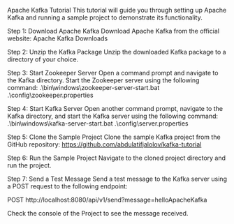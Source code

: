 Apache Kafka Tutorial
This tutorial will guide you through setting up Apache Kafka and running a sample project to demonstrate its functionality.

Step 1: Download Apache Kafka
Download Apache Kafka from the official website: Apache Kafka Downloads

Step 2: Unzip the Kafka Package
Unzip the downloaded Kafka package to a directory of your choice.

Step 3: Start Zookeeper Server
Open a command prompt and navigate to the Kafka directory. Start the Zookeeper server using the following command:
.\bin\windows\zookeeper-server-start.bat .\config\zookeeper.properties

Step 4: Start Kafka Server
Open another command prompt, navigate to the Kafka directory, and start the Kafka server using the following command:
.\bin\windows\kafka-server-start.bat .\config\server.properties

Step 5: Clone the Sample Project
Clone the sample Kafka project from the GitHub repository:
https://github.com/abdulatifjalolov/kafka-tutorial

Step 6: Run the Sample Project
Navigate to the cloned project directory and run the project.

Step 7: Send a Test Message
Send a test message to the Kafka server using a POST request to the following endpoint:

POST http://localhost:8080/api/v1/send?message=helloApacheKafka

Check the console of the Project to see the message received.
